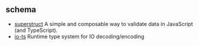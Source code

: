 ## schema

- [superstruct](https://github.com/ianstormtaylor/superstruct) A simple and composable way to validate data in JavaScript (and TypeScript).
- [io-ts](https://github.com/gcanti/io-ts) Runtime type system for IO decoding/encoding